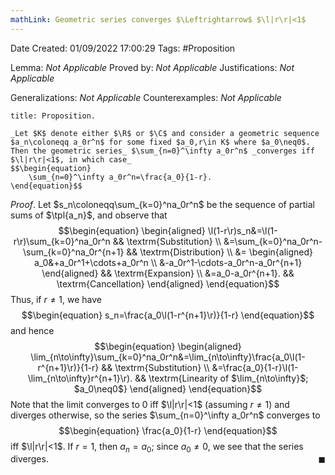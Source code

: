 ```yaml
---
mathLink: Geometric series converges $\Leftrightarrow$ $\l|r\r|<1$
---
```


<div class="topSpace"></div>

Date Created: 01/09/2022 17:00:29
Tags: #Proposition

Lemma: _Not Applicable_
Proved by: _Not Applicable_
Justifications: _Not Applicable_

Generalizations: _Not Applicable_
Counterexamples: _Not Applicable_

``` ad-Proposition
title: Proposition.

_Let $K$ denote either $\R$ or $\C$ and consider a geometric sequence $a_n\coloneqq a_0r^n$ for some fixed $a_0,r\in K$ where $a_0\neq0$. Then the geometric series_ $\sum_{n=0}^\infty a_0r^n$ _converges iff $\l|r\r|<1$, in which case_
$$\begin{equation}
    \sum_{n=0}^\infty a_0r^n=\frac{a_0}{1-r}.
\end{equation}$$

```

_Proof_. Let $s_n\coloneqq\sum_{k=0}^na_0r^n$ be the sequence of partial sums of $\tpl{a_n}$, and observe that
$$\begin{equation}
    \begin{aligned}
        \l(1-r\r)s_n&=\l(1-r\r)\sum_{k=0}^na_0r^n && \textrm{Substitution} \\
        &=\sum_{k=0}^na_0r^n-\sum_{k=0}^na_0r^{n+1} && \textrm{Distribution} \\
        &=
            \begin{aligned}
                a_0&+a_0r^1+\cdots+a_0r^n \\
                &-a_0r^1-\cdots-a_0r^n-a_0r^{n+1}
            \end{aligned} && \textrm{Expansion} \\
        &=a_0-a_0r^{n+1}. && \textrm{Cancellation}
    \end{aligned}
\end{equation}$$
Thus, if $r\neq 1$, we have
$$\begin{equation}
    s_n=\frac{a_0\l(1-r^{n+1}\r)}{1-r}
\end{equation}$$
and hence
$$\begin{equation}
    \begin{aligned}
        \lim_{n\to\infty}\sum_{k=0}^na_0r^n&=\lim_{n\to\infty}\frac{a_0\l(1-r^{n+1}\r)}{1-r} && \textrm{Substitution} \\
        &=\frac{a_0}{1-r}\l(1-\lim_{n\to\infty}r^{n+1}\r). && \textrm{Linearity of $\lim_{n\to\infty}$; $a_0\neq0$}
    \end{aligned}
\end{equation}$$
Note that the limit converges to $0$ iff $\l|r\r|<1$ (assuming $r\neq1$) and diverges otherwise, so the series $\sum_{n=0}^\infty a_0r^n$ converges to
$$\begin{equation}
    \frac{a_0}{1-r}
\end{equation}$$
iff $\l|r\r|<1$. If $r=1$, then $a_n=a_0$; since $a_0\neq0$, we see that the series diverges.<span style="float:right;">$\blacksquare$</span>
